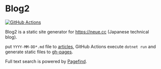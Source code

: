 # Blog2
[![GitHub Actions](https://github.com/neuecc/Blog2/workflows/Build/badge.svg)](https://github.com/neuecc/Blog2/actions)

Blog2 is a static site generator for https://neue.cc (Japanese technical blog).

put `YYYY-MM-DD*.md` file to [articles](https://github.com/neuecc/Blog2/tree/master/articles), GitHub Actions execute `dotnet run` and generate static files to [gh-pages](https://github.com/neuecc/Blog2/tree/gh-pages/).

Full text search is powered by [Pagefind](https://pagefind.app/).
